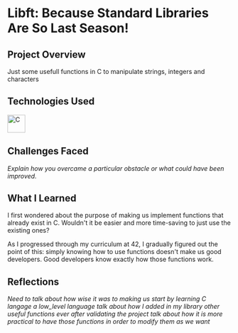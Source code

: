 # **Libft: Because Standard Libraries Are So Last Season!**

## **Project Overview**
Just some usefull functions in C to manipulate strings, integers and characters

## **Technologies Used**

<img src="https://cdn.worldvectorlogo.com/logos/c-1.svg" alt="C" width="40" height="40"/>

## **Challenges Faced**

*Explain how you overcame a particular obstacle or what could have been improved.*

## **What I Learned**

I first wondered about the purpose of making us implement functions that already exist in C. Wouldn't it be easier and more time-saving to just use the existing ones?

As I progressed through my curriculum at 42, I gradually figured out the point of this: simply knowing how to use functions doesn't make us good developers. Good developers know exactly how those functions work.

## **Reflections**

*Need to talk about how wise it was to making us start by learning C langage a low_level language*
*talk about how I added in my library other useful functions ever after validating the project*
*talk about how it is more practical to have those functions in order to modify them as we want*
